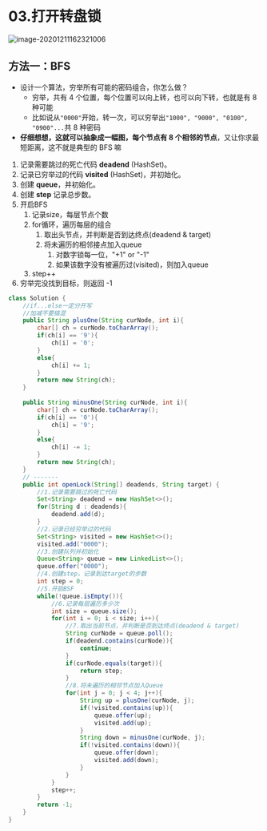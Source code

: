 # 03.打开转盘锁

![image-20201211162321006](https://raw.githubusercontent.com/TWDH/Leetcode-From-Zero/pictures/img/image-20201211162321006.png)

## 方法一：BFS

* 设计一个算法，穷举所有可能的密码组合，你怎么做？
  * 穷举，共有 4 个位置，每个位置可以向上转，也可以向下转，也就是有 8 种可能
  * 比如说从`"0000"`开始，转一次，可以穷举出`"1000", "9000", "0100", "0900"...`共 8 种密码
* **仔细想想，这就可以抽象成一幅图，每个节点有 8 个相邻的节点**，又让你求最短距离，这不就是典型的 BFS 嘛

1. 记录需要跳过的死亡代码 **deadend** (HashSet)。
2. 记录已穷举过的代码 **visited** (HashSet)，并初始化。
3. 创建 **queue**，并初始化。
4. 创建 **step** 记录总步数。
5. 开启BFS
   1. 记录size，每层节点个数
   2. for循环，遍历每层的组合
      1. 取出头节点，并判断是否到达终点(deadend & target)
      2. 将未遍历的相邻接点加入queue
         1. 对数字锁每一位，"+1" or "-1"
         2. 如果该数字没有被遍历过(visited)，则加入queue
   3. step++
6. 穷举完没找到目标，则返回 -1

```java
class Solution {
    //if...else一定分开写
    //加减不要搞混
    public String plusOne(String curNode, int i){
        char[] ch = curNode.toCharArray();
        if(ch[i] == '9'){
            ch[i] = '0';
        }
        else{
            ch[i] += 1;
        }   
        return new String(ch);
    }
    
    public String minusOne(String curNode, int i){
        char[] ch = curNode.toCharArray();
        if(ch[i] == '0'){
            ch[i] = '9';
        }
        else{
            ch[i] -= 1;
        }    
        return new String(ch);
    }
    // -------
    public int openLock(String[] deadends, String target) {
        //1.记录需要跳过的死亡代码
        Set<String> deadend = new HashSet<>();
        for(String d : deadends){
            deadend.add(d);
        }
        //2.记录已经穷举过的代码
        Set<String> visited = new HashSet<>();
        visited.add("0000");
        //3.创建队列并初始化
        Queue<String> queue = new LinkedList<>();
        queue.offer("0000");
        //4.创建step，记录到达target的步数
        int step = 0;
        //5.开启BSF
        while(!queue.isEmpty()){
            //6.记录每层遍历多少次
            int size = queue.size();
            for(int i = 0; i < size; i++){
                //7.取出当前节点，并判断是否到达终点(deadend & target)
                String curNode = queue.poll();
                if(deadend.contains(curNode)){
                    continue;
                }
                if(curNode.equals(target)){
                    return step;
                }
                //8.将未遍历的相邻节点加入Queue
                for(int j = 0; j < 4; j++){
                    String up = plusOne(curNode, j);
                    if(!visited.contains(up)){
                        queue.offer(up);
                        visited.add(up);
                    }
                    String down = minusOne(curNode, j);
                    if(!visited.contains(down)){
                        queue.offer(down);
                        visited.add(down);
                    }
                }
            }
            step++;
        }
        return -1;
    }
}
```

